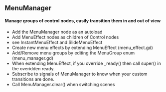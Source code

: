 ﻿## MenuManager

#### Manage groups of control nodes, easily transition them in and out of view

- Add the MenuManager node as an autoload
- Add MenuEffect nodes as children of Control nodes
- see InstantMenuEffect and SlideMenuEffect
- Create new menu effects by extending MenuEffect (menu_effect.gd)
- Add/Remove menu groups by editing the MenuGroup enum (menu_manager.gd)
- When extending MenuEffect, if you override _ready() then call super() in the overidden ready.
- Subscribe to signals of MenuManager to know when your custom transitions are done.
- Call MenuManager.clear() when switching scenes